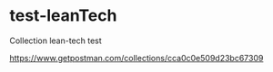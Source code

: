 # test-leanTech

Collection lean-tech test

https://www.getpostman.com/collections/cca0c0e509d23bc67309
